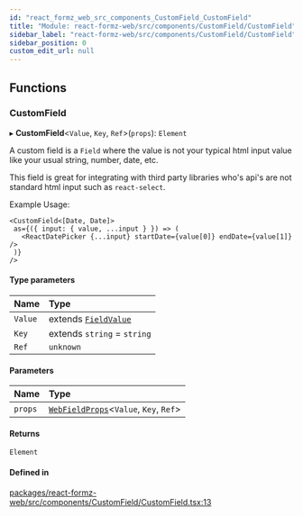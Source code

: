```yaml
---
id: "react_formz_web_src_components_CustomField_CustomField"
title: "Module: react-formz-web/src/components/CustomField/CustomField"
sidebar_label: "react-formz-web/src/components/CustomField/CustomField"
sidebar_position: 0
custom_edit_url: null
---
```


## Functions

### CustomField

▸ **CustomField**<`Value`, `Key`, `Ref`\>(`props`): `Element`

A custom field is a `Field` where the value is not your typical html input value like
your usual string, number, date, etc.

This field is great for integrating with third party libraries who's api's
are not standard html input such as `react-select`.

Example Usage:

```tsx
<CustomField<[Date, Date]>
 as={({ input: { value, ...input } }) => (
   <ReactDatePicker {...input} startDate={value[0]} endDate={value[1]} />
 )}
/>
```

#### Type parameters

| Name | Type |
| :------ | :------ |
| `Value` | extends [`FieldValue`](react_formz_src_types_field.md#fieldvalue) |
| `Key` | extends `string` = `string` |
| `Ref` | `unknown` |

#### Parameters

| Name | Type |
| :------ | :------ |
| `props` | [`WebFieldProps`](../interfaces/react_formz_web_src_components_Field_Field_types.WebFieldProps.md)<`Value`, `Key`, `Ref`\> |

#### Returns

`Element`

#### Defined in

[packages/react-formz-web/src/components/CustomField/CustomField.tsx:13](https://github.com/ZerryStack/react-formz/blob/main/packages/react-formz-web/src/components/CustomField/CustomField.tsx#L13)

